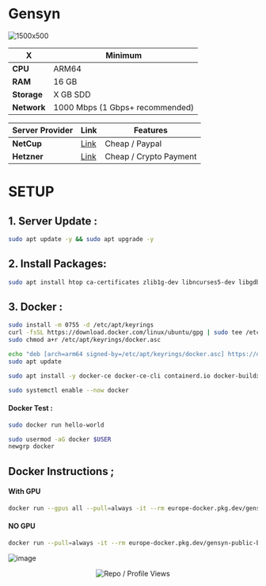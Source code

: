 # Gensyn

![1500x500](https://github.com/user-attachments/assets/83bd93ea-dd7c-4aaf-a4bd-6f3cb7fe9284)


| X        | Minimum              |
|------------------|----------------------------|
| **CPU**          | ARM64 |
| **RAM**          | 16 GB                     |
| **Storage**      | X GB SDD                   |
| **Network**      | 1000 Mbps (1 Gbps+ recommended) |

| Server Provider        | Link              | Features |
|------------------|----------------------------|----------------------------|
| **NetCup**          | [Link](https://www.netcup.com/en/?ref=261820) | Cheap / Paypal |
| **Hetzner**      | [Link](https://hetzner.cloud/?ref=ASjlHtRt2swV)                  | Cheap / Crypto Payment |


# SETUP

## 1. Server Update : 

```bash
sudo apt update -y && sudo apt upgrade -y
```
## 2. Install Packages:

```bash
sudo apt install htop ca-certificates zlib1g-dev libncurses5-dev libgdbm-dev libnss3-dev tmux iptables curl nvme-cli git wget make jq libleveldb-dev build-essential pkg-config ncdu tar clang bsdmainutils lsb-release libssl-dev libreadline-dev libffi-dev jq gcc screen unzip lz4 gnupg -y
```

## 3. Docker : 

```bash
sudo install -m 0755 -d /etc/apt/keyrings
curl -fsSL https://download.docker.com/linux/ubuntu/gpg | sudo tee /etc/apt/keyrings/docker.asc > /dev/null
sudo chmod a+r /etc/apt/keyrings/docker.asc
```

```bash
echo "deb [arch=arm64 signed-by=/etc/apt/keyrings/docker.asc] https://download.docker.com/linux/ubuntu $(lsb_release -cs) stable" | sudo tee /etc/apt/sources.list.d/docker.list > /dev/null
sudo apt update
```

```bash
sudo apt install -y docker-ce docker-ce-cli containerd.io docker-buildx-plugin docker-compose-plugin
```

```bash
sudo systemctl enable --now docker
```

#### Docker Test : 

```bash
sudo docker run hello-world
```

```bash
sudo usermod -aG docker $USER
newgrp docker
```

## Docker Instructions ; 

#### With GPU 

```bash
docker run --gpus all --pull=always -it --rm europe-docker.pkg.dev/gensyn-public-b7d9/public/rl-swarm:v0.0.1 ./run_hivemind_docker.sh
```

#### NO GPU 

```bash
docker run --pull=always -it --rm europe-docker.pkg.dev/gensyn-public-b7d9/public/rl-swarm:v0.0.1 ./run_hivemind_docker.sh
```

![image](https://github.com/user-attachments/assets/68601afb-5171-40cf-803e-0a3e8bfc32a6)


<p align="center">
  <img src="https://komarev.com/ghpvc/?username=FurkanL0&style=flat-square&color=red&label=Profile+Views+/+Repo+Views+" alt="Repo / Profile Views" />
</p>
